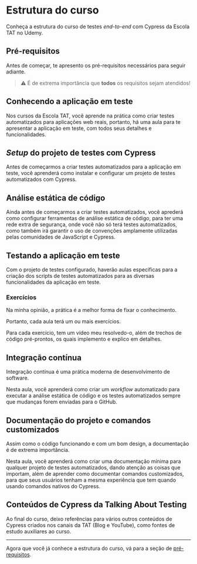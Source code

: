 # Estrutura do curso

Conheça a estrutura do curso de testes _end-to-end_ com Cypress da Escola TAT no Udemy.

## Pré-requisitos

Antes de começar, te apresento os pré-requisitos necessários para seguir adiante.

> ⚠️ É de extrema importância que **todos** os requisitos sejam atendidos!

## Conhecendo a aplicação em teste

Nos cursos da Escola TAT, você aprende na prática como criar testes automatizados para aplicações web reais, portanto, há uma aula para te apresentar a aplicação em teste, com todos seus detalhes e funcionalidades.

## _Setup_ do projeto de testes com Cypress

Antes de começarmos a criar testes automatizados para a aplicação em teste, você aprenderá como instalar e configurar um projeto de testes automatizados com Cypress.

## Análise estática de código

Ainda antes de começarmos a criar testes automatizados, você aprederá como configurar ferramentas de análise estática de código, para ter uma rede extra de segurança, onde você não só terá testes automatizados, como também irá garantir o uso de convenções amplamente utilizadas pelas comunidades de JavaScript e Cypress.

## Testando a aplicação em teste

Com o projeto de testes configurado, haverão aulas específicas para a criação dos scripts de testes automatizados para as diversas funcionalidades da aplicação em teste.

### Exercícios

Na minha opinião, a prática é a melhor forma de fixar o conhecimento.

Portanto, cada aula terá um ou mais exercícios.

Para cada exercício, tem um vídeo meu resolvedo-o, além de trechos de código pré-prontos, os quais implemento e explico em detalhes.

## Integração contínua

Integração contínua é uma prática moderna de desenvolvimento de software.

Nesta aula, você aprenderá como criar um _workflow_ automatizado para executar a análise estática de código e os testes automatizados sempre que mudanças forem enviadas para o GitHub.

## Documentação do projeto e comandos customizados

Assim como o código funcionando e com um bom design, a documentação é de extrema importância.

Nesta aula, você aprenderá como criar uma documentação mínima para qualquer projeto de testes automatizados, dando atenção as coisas que importam, além de aprender como documentar comandos customizados, para que seus usuários tenham a mesma experiência que tem quando usando comandos nativos do Cypress.

## Conteúdos de Cypress da Talking About Testing

Ao final do curso, deixo referências para vários outros conteúdos de Cypress criados nos canais da TAT (Blog e YouTube), como fontes de estudo auxiliares ao curso.

___

Agora que você já conhece a estrutura do curso, vá para a seção de [pré-requisitos](./_pre-requirements_.md).
